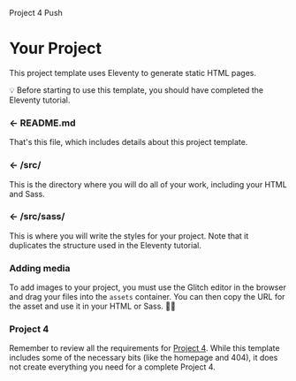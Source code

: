 Project 4 Push

Your Project
============

This project template uses Eleventy to generate static HTML pages.

💡 Before starting to use this template, you should have completed the Eleventy tutorial.

### ← README.md

That's this file, which includes details about this project template.

### ← /src/

This is the directory where you will do all of your work, including your HTML and Sass.

### ← /src/sass/

This is where you will write the styles for your project. Note that it duplicates the structure used in the Eleventy tutorial.

### Adding media

To add images to your project, you must use the Glitch editor in the browser and drag your files into the `assets` container. You can then copy the URL for the asset and use it in your HTML or Sass. 👍🏻

### Project 4

Remember to review all the requirements for [Project 4](https://mica-web.github.io/gd-431/projects/project04/). While this template includes some of the necessary bits (like the homepage and 404), it does not create everything you need for a complete Project 4.
